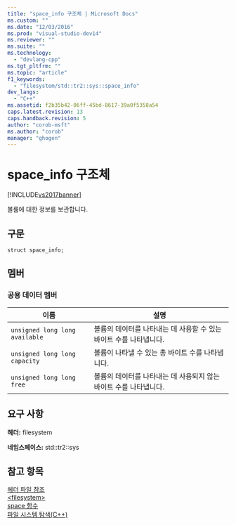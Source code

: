 ```yaml
---
title: "space_info 구조체 | Microsoft Docs"
ms.custom: ""
ms.date: "12/03/2016"
ms.prod: "visual-studio-dev14"
ms.reviewer: ""
ms.suite: ""
ms.technology: 
  - "devlang-cpp"
ms.tgt_pltfrm: ""
ms.topic: "article"
f1_keywords: 
  - "filesystem/std::tr2::sys::space_info"
dev_langs: 
  - "C++"
ms.assetid: f2b35b42-06ff-45bd-8617-39a0f5358a54
caps.latest.revision: 13
caps.handback.revision: 5
author: "corob-msft"
ms.author: "corob"
manager: "ghogen"
---
```

# space_info 구조체
[!INCLUDE[vs2017banner](../assembler/inline/includes/vs2017banner.md)]

볼륨에 대한 정보를 보관합니다.  
  
## 구문  
  
```  
struct space_info;  
```  
  
## 멤버  
  
### 공용 데이터 멤버  
  
|이름|설명|  
|--------|--------|  
|`unsigned long long available`|볼륨의 데이터를 나타내는 데 사용할 수 있는 바이트 수를 나타냅니다.|  
|`unsigned long long capacity`|볼륨이 나타낼 수 있는 총 바이트 수를 나타냅니다.|  
|`unsigned long long free`|볼륨의 데이터를 나타내는 데 사용되지 않는 바이트 수를 나타냅니다.|  
  
## 요구 사항  
 **헤더:** filesystem  
  
 **네임스페이스:** std::tr2::sys  
  
## 참고 항목  
 [헤더 파일 참조](../standard-library/cpp-standard-library-header-files.md)   
 [\<filesystem\>](../standard-library/filesystem.md)   
 [space 함수](http://msdn.microsoft.com/ko-kr/7fce0b0e-523b-4598-b218-47245d0204ca)   
 [파일 시스템 탐색\(C\+\+\)](../standard-library/file-system-navigation.md)